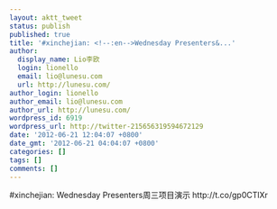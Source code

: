 ```yaml
---
layout: aktt_tweet
status: publish
published: true
title: '#xinchejian: <!--:en-->Wednesday Presenters&...'
author:
  display_name: Lio李欧
  login: lionello
  email: lio@lunesu.com
  url: http://lunesu.com/
author_login: lionello
author_email: lio@lunesu.com
author_url: http://lunesu.com/
wordpress_id: 6919
wordpress_url: http://twitter-215656319594672129
date: '2012-06-21 12:04:07 +0800'
date_gmt: '2012-06-21 04:04:07 +0800'
categories: []
tags: []
comments: []
---
```

<p>#xinchejian: <!--:en-->Wednesday Presenters<!--:--><!--:zh-->周三项目演示<!--:--> http:&#47;&#47;t.co&#47;gp0CTlXr</p>
